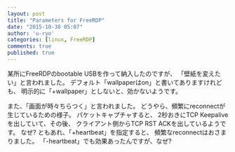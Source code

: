 ```yaml
---
layout: post
title: "Parameters for FreeRDP"
date: "2015-10-30 05:07"
author: 'u-ryo'
categories: [linux, FreeRDP]
comments: true
published: true
---
```

某所にFreeRDPのbootable USBを作って納入したのですが、
「壁紙を変えたい」と言われました。
デフォルト「wallpaperはon」と書いてありますけれども、
明示的に「+wallpaper」としないと、効かないようです。

また、「画面が時々ちらつく」と言われました。
どうやら、頻繁にreconnectが生じているための様子。
パケットキャプチャすると、
2秒おきにTCP Keepaliveを出していて、その後、
クライアント側からTCP RST ACKを出しているようです。
なぜ?
ともあれ、「+heartbeat」を指定すると、
頻繁なreconnectはおさまりました。
「-heartbeat」でも効果あったんですが、なぜ?